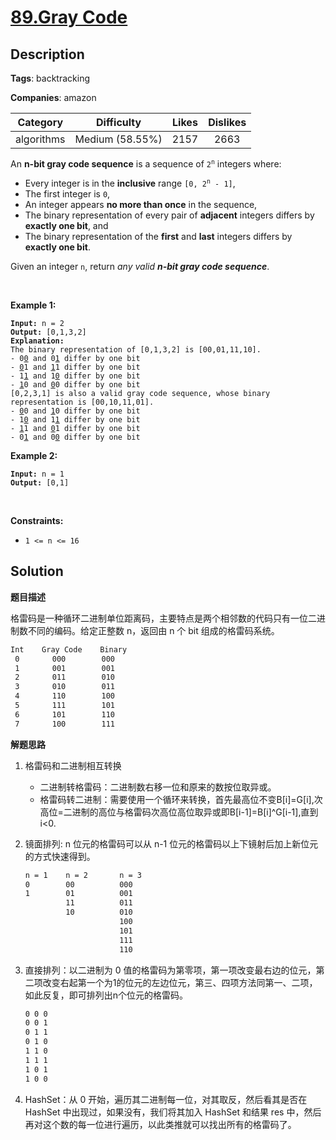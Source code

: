 # [89.Gray Code](https://leetcode.com/problems/gray-code/description/)

## Description

**Tags**: backtracking

**Companies**: amazon

| Category | Difficulty | Likes | Dislikes |
| :------: | :--------: | :---: | :------: |
| algorithms | Medium (58.55%) | 2157 | 2663 |

<p>An <strong>n-bit gray code sequence</strong> is a sequence of <code>2<sup>n</sup></code> integers where:</p>
<ul>
  <li>Every integer is in the <strong>inclusive</strong> range <code>[0, 2<sup>n</sup> - 1]</code>,</li>
  <li>The first integer is <code>0</code>,</li>
  <li>An integer appears <strong>no more than once</strong> in the sequence,</li>
  <li>The binary representation of every pair of <strong>adjacent</strong> integers differs by <strong>exactly one bit</strong>, and</li>
  <li>The binary representation of the <strong>first</strong> and <strong>last</strong> integers differs by <strong>exactly one bit</strong>.</li>
</ul>
<p>Given an integer <code>n</code>, return <em>any valid <strong>n-bit gray code sequence</strong></em>.</p>
<p>&nbsp;</p>
<p><strong class="example">Example 1:</strong></p>
<pre><code><strong>Input:</strong> n = 2
<strong>Output:</strong> [0,1,3,2]
<strong>Explanation:</strong>
The binary representation of [0,1,3,2] is [00,01,11,10].
- 0<u>0</u> and 0<u>1</u> differ by one bit
- <u>0</u>1 and <u>1</u>1 differ by one bit
- 1<u>1</u> and 1<u>0</u> differ by one bit
- <u>1</u>0 and <u>0</u>0 differ by one bit
[0,2,3,1] is also a valid gray code sequence, whose binary representation is [00,10,11,01].
- <u>0</u>0 and <u>1</u>0 differ by one bit
- 1<u>0</u> and 1<u>1</u> differ by one bit
- <u>1</u>1 and <u>0</u>1 differ by one bit
- 0<u>1</u> and 0<u>0</u> differ by one bit</code></pre>
<p><strong class="example">Example 2:</strong></p>
<pre><code><strong>Input:</strong> n = 1
<strong>Output:</strong> [0,1]</code></pre>
<p>&nbsp;</p>
<p><strong>Constraints:</strong></p>
<ul>
  <li><code>1 &lt;= n &lt;= 16</code></li>
</ul>

## Solution

**题目描述**

格雷码是一种循环二进制单位距离码，主要特点是两个相邻数的代码只有一位二进制数不同的编码。给定正整数 n，返回由 n 个 bit 组成的格雷码系统。

```txt
Int    Gray Code    Binary
 0  　　  000        000
 1  　　  001        001
 2   　 　011        010
 3   　 　010        011
 4   　 　110        100
 5   　 　111        101
 6   　 　101        110
 7   　　 100        111
```

**解题思路**

1. 格雷码和二进制相互转换
   - 二进制转格雷码：二进制数右移一位和原来的数按位取异或。
   - 格雷码转二进制：需要使用一个循环来转换，首先最高位不变B[i]=G[i],次高位=二进制的高位与格雷码次高位高位取异或即B[i-1]=B[i]^G[i-1],直到i<0.
2. 镜面排列: n 位元的格雷码可以从 n-1 位元的格雷码以上下镜射后加上新位元的方式快速得到。

   ```txt
   n = 1    n = 2       n = 3
   0        00          000
   1        01          001
            11          011
            10          010
                        100
                        101
                        111
                        110
   ```

3. 直接排列：以二进制为 0 值的格雷码为第零项，第一项改变最右边的位元，第二项改变右起第一个为1的位元的左边位元，第三、四项方法同第一、二项，如此反复，即可排列出n个位元的格雷码。

   ```txt
   0 0 0
   0 0 1
   0 1 1
   0 1 0
   1 1 0
   1 1 1
   1 0 1
   1 0 0
   ```

4. HashSet：从 0 开始，遍历其二进制每一位，对其取反，然后看其是否在 HashSet 中出现过，如果没有，我们将其加入 HashSet 和结果 res 中，然后再对这个数的每一位进行遍历，以此类推就可以找出所有的格雷码了。

